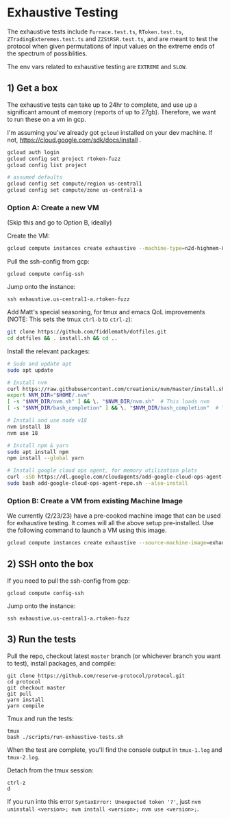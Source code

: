 # Exhaustive Testing

The exhaustive tests include `Furnace.test.ts`, `RToken.test.ts`, `ZTradingExteremes.test.ts` and `ZZStRSR.test.ts`, and are meant to test the protocol when given permutations of input values on the extreme ends of the spectrum of possiblities.

The env vars related to exhaustive testing are `EXTREME` and `SLOW`.

## 1) Get a box

The exhaustive tests can take up to 24hr to complete, and use up a significant amount of memory (reports of up to 27gb). Therefore, we want to run these on a vm in gcp.

I'm assuming you've already got `gcloud` installed on your dev machine. If not, https://cloud.google.com/sdk/docs/install .

```bash
gcloud auth login
gcloud config set project rtoken-fuzz
gcloud config list project

# assumed defaults
gcloud config set compute/region us-central1
gcloud config set compute/zone us-central1-a
```

### Option A: Create a new VM

(Skip this and go to Option B, ideally)

Create the VM:

```bash
gcloud compute instances create exhaustive --machine-type=n2d-highmem-8 --image-family=ubuntu-2204-lts --image-project=ubuntu-os-cloud
```

Pull the ssh-config from gcp:

```
gcloud compute config-ssh
```

Jump onto the instance:

```
ssh exhaustive.us-central1-a.rtoken-fuzz
```

Add Matt's special seasoning, for tmux and emacs QoL improvements (NOTE: This sets the tmux `ctrl-b` to `ctrl-z`):

```bash
git clone https://github.com/fiddlemath/dotfiles.git
cd dotfiles && . install.sh && cd ..
```

Install the relevant packages:

```bash
# Sudo and update apt
sudo apt update

# Install nvm
curl https://raw.githubusercontent.com/creationix/nvm/master/install.sh | bash
export NVM_DIR="$HOME/.nvm"
[ -s "$NVM_DIR/nvm.sh" ] && \. "$NVM_DIR/nvm.sh"  # This loads nvm
[ -s "$NVM_DIR/bash_completion" ] && \. "$NVM_DIR/bash_completion"  # This loads nvm bash_completion

# Install and use node v18
nvm install 18
nvm use 18

# Install npm & yarn
sudo apt install npm
npm install --global yarn

# Install google cloud ops agent, for memory utilization plots
curl -sSO https://dl.google.com/cloudagents/add-google-cloud-ops-agent-repo.sh
sudo bash add-google-cloud-ops-agent-repo.sh --also-install
```

### Option B: Create a VM from existing Machine Image

We currently (2/23/23) have a pre-cooked machine image that can be used for exhaustive testing. It comes will all the above setup pre-installed. Use the following command to launch a VM using this image.

```bash
gcloud compute instances create exhaustive --source-machine-image=exhaustive-box --zone=us-central1-a
```

## 2) SSH onto the box

If you need to pull the ssh-config from gcp:

```
gcloud compute config-ssh
```

Jump onto the instance:

```
ssh exhaustive.us-central1-a.rtoken-fuzz
```

## 3) Run the tests

Pull the repo, checkout latest `master` branch (or whichever branch you want to test), install packages, and compile:

```
git clone https://github.com/reserve-protocol/protocol.git
cd protocol
git checkout master
git pull
yarn install
yarn compile
```

Tmux and run the tests:

```
tmux
bash ./scripts/run-exhaustive-tests.sh
```

When the test are complete, you'll find the console output in `tmux-1.log` and `tmux-2.log`.

Detach from the tmux session:

```
ctrl-z
d
```

If you run into this error `SyntaxError: Unexpected token '?'`, just `nvm uninstall <version>; nvm install <version>; nvm use <version>;`.
